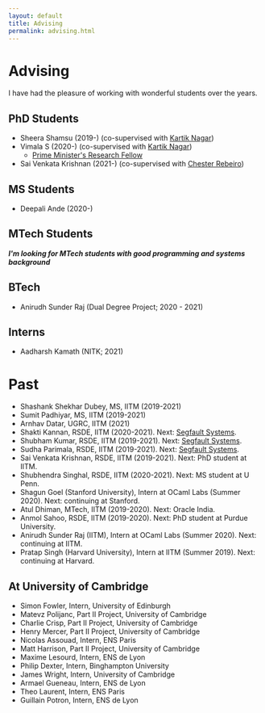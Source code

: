 ```yaml
---
layout: default
title: Advising
permalink: advising.html
---
```


# Advising

I have had the pleasure of working with wonderful students over the years.

## PhD Students

* Sheera Shamsu (2019-) (co-supervised with [Kartik Nagar](https://kartiknagar.github.io/))
* Vimala S (2020-) (co-supervised with [Kartik Nagar](https://kartiknagar.github.io/))
  + [Prime Minister's Research Fellow](https://pmrf.in/)
* Sai Venkata Krishnan (2021-) (co-supervised with [Chester Rebeiro](https://www.cse.iitm.ac.in/~chester/))

## MS Students

* Deepali Ande (2020-)

## MTech Students

**_I'm looking for MTech students with good programming and systems
background_**

## BTech

* Anirudh Sunder Raj (Dual Degree Project; 2020 - 2021)

## Interns

* Aadharsh Kamath (NITK; 2021)

# Past 

* Shashank Shekhar Dubey, MS, IITM (2019-2021)
* Sumit Padhiyar, MS, IITM (2019-2021)
* Arnhav Datar, UGRC, IITM (2021)
* Shakti Kannan, RSDE, IITM (2020-2021). Next: [Segfault Systems](https://segfault.systems).
* Shubham Kumar, RSDE, IITM (2019-2021). Next: [Segfault Systems](https://segfault.systems).
* Sudha Parimala, RSDE, IITM (2019-2021). Next: [Segfault Systems](https://segfault.systems).
* Sai Venkata Krishnan, RSDE, IITM (2019-2021). Next: PhD student at IITM.
* Shubhendra Singhal, RSDE, IITM (2020-2021). Next: MS student at U Penn. 
* Shagun Goel (Stanford University), Intern at OCaml Labs (Summer 2020). Next: continuing at Stanford.
* Atul Dhiman, MTech, IITM (2019-2020). Next: Oracle India.
* Anmol Sahoo, RSDE, IITM (2019-2020). Next: PhD student at Purdue University.
* Anirudh Sunder Raj (IITM), Intern at OCaml Labs (Summer 2020). Next: continuing at IITM.
* Pratap Singh (Harvard University), Intern at IITM (Summer 2019). Next: continuing at Harvard.

## At University of Cambridge

* Simon Fowler, Intern, University of Edinburgh
* Matevz Polijanc, Part II Project, University of Cambridge
* Charlie Crisp, Part II Project, University of Cambridge
* Henry Mercer, Part II Project, University of Cambridge
* Nicolas Assouad, Intern, ENS Paris
* Matt Harrison, Part II Project, University of Cambridge
* Maxime Lesourd, Intern, ENS de Lyon
* Philip Dexter, Intern, Binghampton University
* James Wright, Intern, University of Cambridge
* Armael Gueneau, Intern, ENS de Lyon
* Theo Laurent, Intern, ENS Paris
* Guillain Potron, Intern, ENS de Lyon

<br/>
